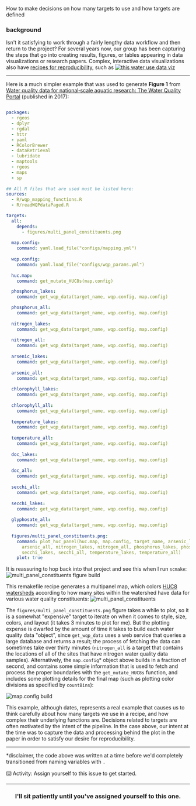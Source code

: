 How to make decisions on how many targets to use and how targets are defined

### background 
Isn't it satisfying to work through a fairly lengthy data workflow and then return to the project? For several years now, our group has been capturing the steps that go into creating results, figures, or tables appearing in data visualizations or research papers. Complex, interactive data visualizations also have [recipes for reproducibility](https://github.com/USGS-VIZLAB/water-use-15/blob/master/viz.yaml), such as 
[![this water use data viz](https://user-images.githubusercontent.com/2349007/82119731-85695880-9746-11ea-914c-77b3943c8d29.png)](https://owi.usgs.gov/vizlab/water-use-15 "water use data viz")

---

Here is a much simpler example that was used to generate **Figure 1** from [Water quality data for national‐scale aquatic research: The Water Quality Portal](https://agupubs.onlinelibrary.wiley.com/doi/full/10.1002/2016WR019993) (published in 2017):

```yaml

packages:
  - rgeos
  - dplyr
  - rgdal
  - httr
  - yaml
  - RColorBrewer
  - dataRetrieval
  - lubridate
  - maptools
  - rgeos
  - maps
  - sp
  
## All R files that are used must be listed here:
sources:
  - R/wqp_mapping_functions.R
  - R/readWQPdataPaged.R

targets:
  all:
    depends: 
      - figures/multi_panel_constituents.png
      
  map.config:
    command: yaml.load_file("configs/mapping.yml")
    
  wqp.config:
    command: yaml.load_file("configs/wqp_params.yml")
  
  huc.map:
    command: get_mutate_HUC8s(map.config)

  phosphorus_lakes:
    command: get_wqp_data(target_name, wqp.config, map.config)

  phosphorus_all:
    command: get_wqp_data(target_name, wqp.config, map.config)
    
  nitrogen_lakes:
    command: get_wqp_data(target_name, wqp.config, map.config)
    
  nitrogen_all:
    command: get_wqp_data(target_name, wqp.config, map.config)
    
  arsenic_lakes:
    command: get_wqp_data(target_name, wqp.config, map.config)
    
  arsenic_all:
    command: get_wqp_data(target_name, wqp.config, map.config)
  
  chlorophyll_lakes:
    command: get_wqp_data(target_name, wqp.config, map.config)
    
  chlorophyll_all:
    command: get_wqp_data(target_name, wqp.config, map.config)
  
  temperature_lakes:
    command: get_wqp_data(target_name, wqp.config, map.config)
    
  temperature_all:
    command: get_wqp_data(target_name, wqp.config, map.config)
  
  doc_lakes:
    command: get_wqp_data(target_name, wqp.config, map.config)
    
  doc_all:
    command: get_wqp_data(target_name, wqp.config, map.config)
    
  secchi_all:
    command: get_wqp_data(target_name, wqp.config, map.config)
    
  secchi_lakes:
    command: get_wqp_data(target_name, wqp.config, map.config)
    
  glyphosate_all:
    command: get_wqp_data(target_name, wqp.config, map.config)
    
  figures/multi_panel_constituents.png:
    command: plot_huc_panel(huc.map, map.config, target_name, arsenic_lakes, 
      arsenic_all, nitrogen_lakes, nitrogen_all, phosphorus_lakes, phosphorus_all, 
      secchi_lakes, secchi_all, temperature_lakes, temperature_all)
    plot: true
```

It is reassuring to hop back into that project and see this when I run `scmake`:
![multi_panel_constituents figure build](https://user-images.githubusercontent.com/2349007/82117243-85605d00-9734-11ea-9a11-d4155c72a23f.png)

This remakefile recipe generates a multipanel map, which colors [HUC8 watersheds](http://dep.wv.gov/WWE/getinvolved/sos/Documents/Basins/HUCprimer.pdf) according to how many sites within the watershed have data for various water quality constituents:
![multi_panel_constituents](https://user-images.githubusercontent.com/2349007/82117369-18999280-9735-11ea-8365-e58742c5ff7e.png)

The `figures/multi_panel_constituents.png` figure takes a while to plot, so it is a somewhat "expensive" target to iterate on when it comes to style, size, colors, and layout (it takes 3 minutes to plot for me). But the plotting expense is dwarfed by the amount of time it takes to build each water quality data "object", since `get_wqp_data` uses a web service that queries a large database and returns a result; the process of fetching the data can sometimes take over thirty minutes (`nitrogen_all` is a target that contains the locations of all of the sites that have nitrogen water quality data samples). Alternatively, the `map.config`* object above builds in a fraction of second, and contains some simple information that is used to fetch and process the proper boundaries with the `get_mutate_HUC8s` function, and includes some plotting details for the final map (such as plotting color divisions as specified by `countBins`):

![map.config build](https://user-images.githubusercontent.com/2349007/82117596-a629b200-9736-11ea-9118-b4391d5d4d39.png)


This example, although dates, represents a real example that causes us to think carefully about how many targets we use in a recipe, and how complex their underlying functions are. Decisions related to targets are often motivated by the intent of the pipeline. In the case above, our intent at the time was to capture the data and processing behind the plot in the paper in order to satisfy our desire for reproducibility. 
___

*disclaimer, the code above was written at a time before we'd completely transitioned from naming variables with `.`


:keyboard: Activity: Assign yourself to this issue to get started.

<hr>
<h3 align="center">I'll sit patiently until you've assigned yourself to this one.</h3>